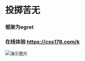 # 投掷苦无

### 框架为egret

### 在线体验 https://css178.com/k

![演示图片](https://raw.githubusercontent.com/xfcf1/kunai/master/game.gif)


